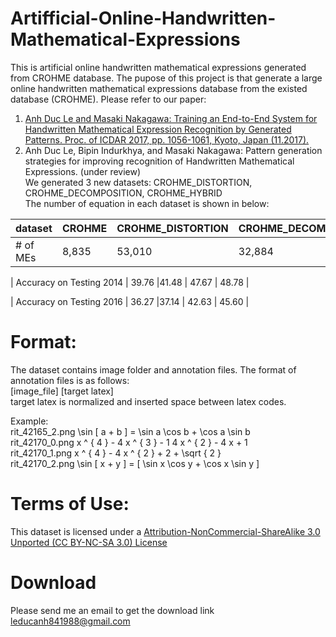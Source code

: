 # Artifficial-Online-Handwritten-Mathematical-Expressions
This is artificial online handwritten mathematical expressions generated from CROHME database.
The pupose of this project is that generate a large online handwritten mathematical expressions database from the existed database (CROHME). Please refer to our paper:   
1. [Anh Duc Le and Masaki Nakagawa: Training an End-to-End System for Handwritten Mathematical Expression Recognition by Generated Patterns. Proc. of ICDAR 2017, pp. 1056-1061, Kyoto, Japan (11.2017).](http://web.tuat.ac.jp/~nakagawa/pub/2017/pdf/ICDAR2017-(Training_an_End-to-End_System_for_Handwritten_Mathematical_expressions_by_generated_patterns).pdf)   
2. Anh Duc Le, Bipin Indurkhya, and Masaki Nakagawa: Pattern generation strategies for improving recognition of Handwritten Mathematical Expressions. (under review)   
We generated 3 new datasets: CROHME_DISTORTION, CROHME_DECOMPOSITION, CROHME_HYBRID   
The number of equation in each dataset is shown in below:   

|   dataset|CROHME    | CROHME_DISTORTION| CROHME_DECOMPOSITION| CROHME_HYBRID |   
|---|---|---|---|---|   
|  # of MEs | 8,835  |53,010   | 32,884  | 197,304  |   

|  Accuracy on Testing 2014 | 39.76  |41.48   | 47.67  | 48.78  |   

|  Accuracy on Testing 2016 | 36.27  |37.14   | 42.63  | 45.60  |   

# Format:
The dataset contains image folder and annotation files. The format of annotation files is as follows:   
[image_file] [target latex]   
target latex is normalized and inserted space between latex codes.   

Example:   
rit_42165_2.png \sin [ a + b ] = \sin a \cos b + \cos a \sin b   
rit_42170_0.png x ^ { 4 } - 4 x ^ { 3 } - 1 4 x ^ { 2 } - 4 x + 1   
rit_42170_1.png x ^ { 4 } - 4 x ^ { 2 } + 2 + \sqrt { 2 }   
rit_42170_2.png \sin [ x + y ] = [ \sin x \cos y + \cos x \sin y ]   
 
# Terms of Use:
This dataset is licensed under a [Attribution-NonCommercial-ShareAlike 3.0 Unported (CC BY-NC-SA 3.0) License](https://creativecommons.org/licenses/by-nc-sa/3.0/deed.en)   
# Download 
Please send me an email to get the download link   
leducanh841988@gmail.com
